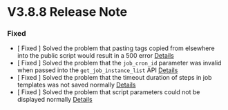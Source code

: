 # V3.8.8 Release Note




### Fixed
- [ Fixed ] Solved the problem that pasting tags copied from elsewhere into the public script would result in a 500 error [Details](http://github.com/TencentBlueKing/bk-job/issues/2183)
- [ Fixed ] Solved the problem that the `job_cron_id` parameter was invalid when passed into the `get_job_instance_list` API [Details](http://github.com/TencentBlueKing/bk-job/issues/2767)
- [ Fixed ] Solved the problem that the timeout duration of steps in job templates was not saved normally [Details](http://github.com/TencentBlueKing/bk-job/issues/2765)
- [ Fixed ] Solved the problem that script parameters could not be displayed normally [Details](http://github.com/TencentBlueKing/bk-job/issues/2759)